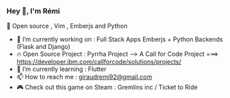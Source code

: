 ### Hey 👋, I'm Rémi

:green_heart: Open source , Vim , Emberjs and Python

- 🔭 I’m currently working on : Full Stack Apps Emberjs + Python Backends (Flask and Django)
- 🔥 Open Source Project : Pyrrha Project --> A Call for Code Project ===> https://developer.ibm.com/callforcode/solutions/projects/
- 🌱 I’m currently learning : Flutter
- 📫 How to reach me : giraudremi92@gmail.com
- :video_game: Check out this game on Steam : Gremlins inc / Ticket to Ride
